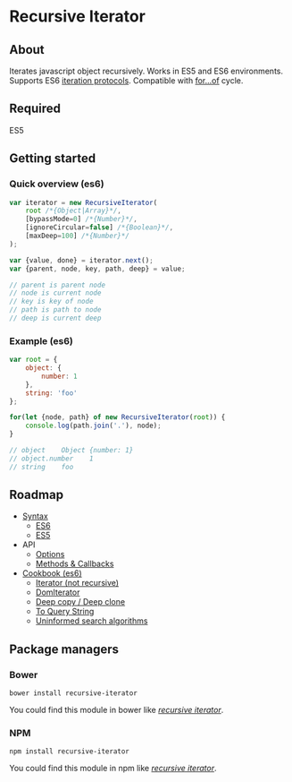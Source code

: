 # Recursive Iterator

## About
Iterates javascript object recursively.
Works in ES5 and ES6 environments.
Supports ES6 [iteration protocols](https://developer.mozilla.org/en-US/docs/Web/JavaScript/Reference/Iteration_protocols).
Compatible with [for...of](https://developer.mozilla.org/en/docs/Web/JavaScript/Reference/Statements/for...of) cycle.

## Required
ES5

## Getting started

### Quick overview (es6)
```js
var iterator = new RecursiveIterator(
    root /*{Object|Array}*/,
    [bypassMode=0] /*{Number}*/,
    [ignoreCircular=false] /*{Boolean}*/,
    [maxDeep=100] /*{Number}*/
);

var {value, done} = iterator.next();
var {parent, node, key, path, deep} = value;

// parent is parent node
// node is current node
// key is key of node
// path is path to node
// deep is current deep
```

### Example (es6)
```js
var root = {
    object: {
        number: 1
    },
    string: 'foo'
};

for(let {node, path} of new RecursiveIterator(root)) {
    console.log(path.join('.'), node);
}

// object    Object {number: 1}
// object.number    1
// string    foo
```

## Roadmap
* [Syntax](https://github.com/nervgh/recursive-iterator/wiki/Syntax)
    * [ES6](https://github.com/nervgh/recursive-iterator/wiki/Syntax#es6)
    * [ES5](https://github.com/nervgh/recursive-iterator/wiki/Syntax#es5)
* API
    * [Options](https://github.com/nervgh/recursive-iterator/wiki/Options)
    * [Methods & Callbacks](https://github.com/nervgh/recursive-iterator/wiki/Methods-&-Callbacks)
* [Cookbook (es6)](https://github.com/nervgh/recursive-iterator/wiki/Cookbook-(es6))
    * [Iterator (not recursive)](https://github.com/nervgh/recursive-iterator/wiki/Cookbook-(es6)#iterator-not-recursive)
    * [DomIterator](https://github.com/nervgh/recursive-iterator/wiki/Cookbook-(es6)#domiterator)
    * [Deep copy / Deep clone](https://github.com/nervgh/recursive-iterator/wiki/Cookbook-(es6)#deep-copy--deep-clone)
    * [To Query String](https://github.com/nervgh/recursive-iterator/wiki/Cookbook-(es6)#to-query-string)
    * [Uninformed search algorithms](https://github.com/nervgh/recursive-iterator/wiki/Cookbook-(es6)#uninformed-search-algorithms)


## Package managers
### Bower
```
bower install recursive-iterator
```
You could find this module in bower like [_recursive iterator_](http://bower.io/search/?q=recursive%20iterator).

### NPM
```
npm install recursive-iterator
```
You could find this module in npm like [_recursive iterator_](https://www.npmjs.com/search?q=recursive+iterator).
